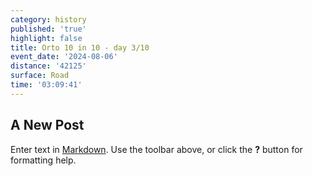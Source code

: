 ```yaml
---
category: history
published: 'true'
highlight: false
title: Orto 10 in 10 - day 3/10
event_date: '2024-08-06'
distance: '42125'
surface: Road
time: '03:09:41'
---
```

## A New Post

Enter text in [Markdown](http://daringfireball.net/projects/markdown/). Use the toolbar above, or click the **?** button for formatting help.
